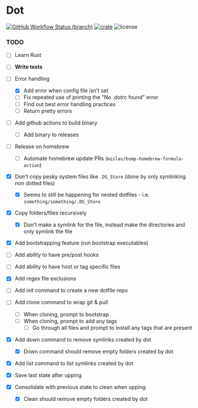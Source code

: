 # Dot

[![GitHub Workflow Status (branch)](https://img.shields.io/github/workflow/status/ysdexlic/dot/build/master)](https://github.com/ysdexlic/dot/actions)
[![crate](https://img.shields.io/crates/v/dotm.svg?color=brightgreen)](https://crates.io/crates/dotm)
![license](https://img.shields.io/crates/l/dotm)

### TODO

- [ ] Learn Rust
- [ ] **Write tests**
- [ ] Error handling
  - [x] Add error when config file isn't set
  - [ ] Fix repeated use of printing the "No .dotrc found" error
  - [ ] Find out best error handling practices
  - [ ] Return pretty errors
- [ ] Add github actions to build binary
  - [ ] Add binary to releases
- [ ] Release on homebrew
  - [ ] Automate homebrew update PRs (`mislav/bump-homebrew-formula-action`)


- [x] Don't copy pesky system files like `.DS_Store` (done by only symlinking
  non dotted files)
  - [x] Seems to still be happening for nested dotfiles - i.e.
        `something/something/.DS_Store`
- [x] Copy folders/files recursively
  - [x] Don't make a symlink for the file, instead make the directories and only
    symlink the file


- [x] Add bootstrapping feature (run bootstrap executables)
- [ ] Add ability to have pre/post hooks
- [ ] Add ability to have host or tag specific files


- [x] Add regex file exclusions

- [ ] Add init command to create a new dotfile repo
- [ ] Add clone command to wrap git & pull
  - [ ] When cloning, prompt to bootstrap
  - [ ] When cloning, prompt to add any tags
    - [ ] Go through all files and prompt to install any tags that are present
- [x] Add down command to remove symlinks created by dot
  - [x] Down command should remove empty folders created by dot
- [x] Add list command to list symlinks created by dot


- [x] Save last state after upping
- [x] Consolidate with previous state to clean when upping
  - [x] Clean should remove empty folders created by dot
